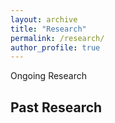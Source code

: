 ```yaml
---
layout: archive
title: "Research"
permalink: /research/
author_profile: true
---
```


Ongoing Research

## Past Research
